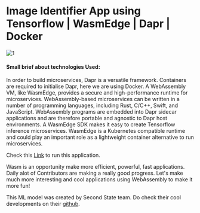# Image Identifier App using Tensorflow | WasmEdge | Dapr | Docker

![1](https://github.com/aryankaushik-git/outreachy/blob/main/aryankaushik/media/imgid%20(1).gif)


#### Small brief about technologies Used:
In order to build microservices, Dapr is a versatile framework. Containers are required to initialise Dapr, here we are using Docker.
A WebAssembly VM, like WasmEdge, provides a secure and high-performance runtime for microservices.
WebAssembly-based microservices can be written in a number of programming languages, including Rust, C/C++, Swift, and JavaScript.
WebAssembly programs are embedded into Dapr sidecar applications and are therefore portable and agnostic to Dapr host environments.
A WasmEdge SDK makes it easy to create Tensorflow inference microservices.
WasmEdge is a Kubernetes compatible runtime and could play an important role as a lightweight container alternative to run microservices.


Check this [Link](https://www.wasm.builders/aryank21/image-recognition-app-using-golang-tensorflow-wasmedge-dapr-docker-1el7) to run this application.

Wasm is an opportunity make more efficient, powerful, fast applications. Daily alot of Contributors are making a really good progress. Let's make much more interesting and cool applications using WebAssembly to make it more fun!

This ML model was created by Second State team. Do check their cool developments on their [github](https://github.com/second-state).
